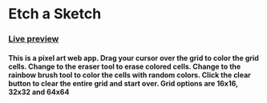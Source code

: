 # Etch a Sketch

### [Live preview](https://akagam1.github.io/etchsketch/)
#### This is a pixel art web app. Drag your cursor over the grid to color the grid cells. Change to the eraser tool to erase colored cells. Change to the rainbow brush tool to color the cells with random colors. Click the clear button to clear the entire grid and start over. Grid options are 16x16, 32x32 and 64x64 

